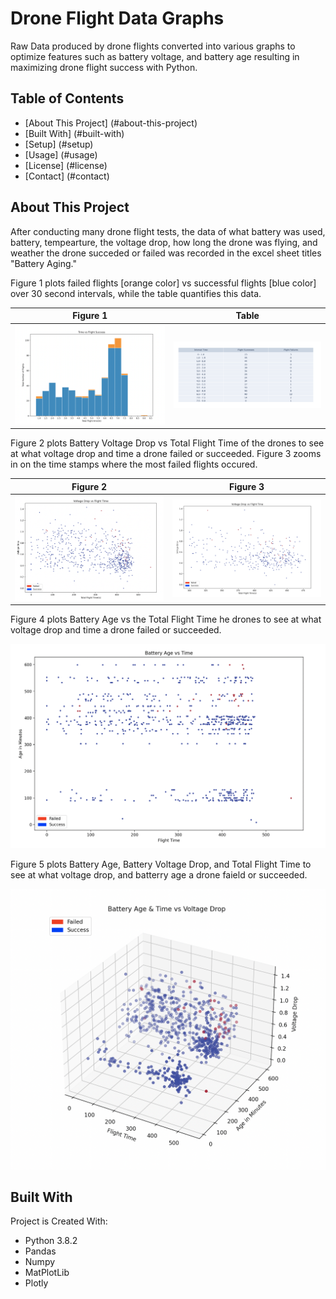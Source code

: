 # Drone Flight Data Graphs
Raw Data produced by drone flights converted into various graphs to optimize features such as battery voltage, and battery age resulting in maximizing drone flight success with Python. 

## Table of Contents 
* [About This Project] (#about-this-project)
* [Built With] (#built-with)
* [Setup] (#setup)
* [Usage] (#usage)
* [License] (#license)
* [Contact] (#contact)

## About This Project
After conducting many drone flight tests, the data of what battery was used, battery, tempearture, the voltage drop, how long the drone was flying, and weather the drone succeded or failed was recorded in the excel sheet titles "Battery Aging." 

<p>
Figure 1 plots failed flights [orange color] vs successful flights [blue color] over 30 second intervals, while the table quantifies this data. 
</p>

Figure 1                |  Table
:-------------------------:|:-------------------------:
<img src="graph_image/fig1.png" width ="100%">  |  <img src="graph_image/table1.png" width ="100%">  

<p>
Figure 2 plots Battery Voltage Drop vs Total Flight Time of the drones to see at what voltage drop and time a drone failed or succeeded. Figure 3 zooms in on the time stamps where the most failed flights occured.
</p>

  Figure 2                 |  Figure 3
:-------------------------:|:-------------------------:
<img src="graph_image/fig2.png" width ="100%">  |  <img src="graph_image/fig3.png" width ="100%"> 

<p> 
  Figure 4 plots Battery Age vs the Total Flight Time he drones to see at what voltage drop and time a drone failed or succeeded. 
</p>

<p align="center">
  <img width="600" src="graph_image/fig4.png">
</p>


<p> 
  Figure 5 plots Battery Age, Battery Voltage Drop, and Total Flight Time to see at what voltage drop, and batterry age a drone faield or succeeded. 
</p>

<p align="center">
  <img width="800" src="graph_image/fig5.png">
</p>


## Built With
Project is Created With: 
* Python 3.8.2
* Pandas
* Numpy
* MatPlotLib
* Plotly
